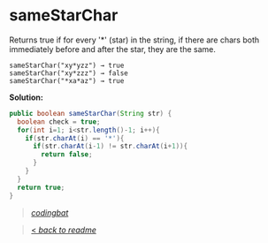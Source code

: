 # sameStarChar

Returns true if for every '*' (star) in the string, if there are chars both immediately before and after the star, they are the same.

```
sameStarChar("xy*yzz") → true
sameStarChar("xy*zzz") → false
sameStarChar("*xa*az") → true
```

**Solution:**

```java
public boolean sameStarChar(String str) {
  boolean check = true;
  for(int i=1; i<str.length()-1; i++){
    if(str.charAt(i) == '*'){
      if(str.charAt(i-1) != str.charAt(i+1)){
        return false;
      }
    }
  }
  return true;
}
```

> _[codingbat](https://codingbat.com/prob/p194491)_

> [< _back to readme_](/README.md)